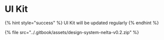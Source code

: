 # UI Kit

{% hint style="success" %}
UI Kit will be updated regularly
{% endhint %}

{% file src="../.gitbook/assets/design-system-nelta-v0.2.zip" %}

